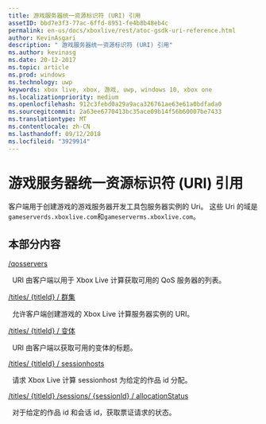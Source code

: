 ```yaml
---
title: 游戏服务器统一资源标识符 (URI) 引用
assetID: bbd7e3f3-77ac-6ffd-8951-fe4b8b48eb4c
permalink: en-us/docs/xboxlive/rest/atoc-gsdk-uri-reference.html
author: KevinAsgari
description: " 游戏服务器统一资源标识符 (URI) 引用"
ms.author: kevinasg
ms.date: 20-12-2017
ms.topic: article
ms.prod: windows
ms.technology: uwp
keywords: xbox live, xbox, 游戏, uwp, windows 10, xbox one
ms.localizationpriority: medium
ms.openlocfilehash: 912c3febd0a29a9aca326761ae63e61a0bdfada0
ms.sourcegitcommit: 2a63ee6770413bc35ace09b14f56b60007be7433
ms.translationtype: MT
ms.contentlocale: zh-CN
ms.lasthandoff: 09/12/2018
ms.locfileid: "3929914"
---
```

# <a name="game-server-universal-resource-identifier-uri-reference"></a>游戏服务器统一资源标识符 (URI) 引用
客户端用于创建游戏的游戏服务器开发工具包服务器实例的 Uri。 这些 Uri 的域是`gameserverds.xboxlive.com`和`gameserverms.xboxlive.com`。
 
<a id="ID4EY"></a>

 
## <a name="in-this-section"></a>本部分内容

[/qosservers](uri-qosservers.md)

&nbsp;&nbsp;URI 由客户端以用于 Xbox Live 计算获取可用的 QoS 服务器的列表。

[/titles/ {titleId} / 群集](uri-titlestitleidclusters.md)

&nbsp;&nbsp;允许客户端创建游戏的 Xbox Live 计算服务器实例的 URI。

[/titles/ {titleId} / 变体](uri-titlestitleidvariants.md)

&nbsp;&nbsp;URI 由客户端以获取可用的变体的标题。

[/titles/ {titleId} / sessionhosts](uri-titlestitleidsessionhosts.md)

&nbsp;&nbsp;请求 Xbox Live 计算 sessionhost 为给定的作品 id 分配。

[/titles/ {titleId} /sessions/ {sessionId} / allocationStatus](uri-titlestitleidsessionssessionidallocationstatus.md)

&nbsp;&nbsp;对于给定的作品 id 和会话 id，获取票证请求的状态。
 